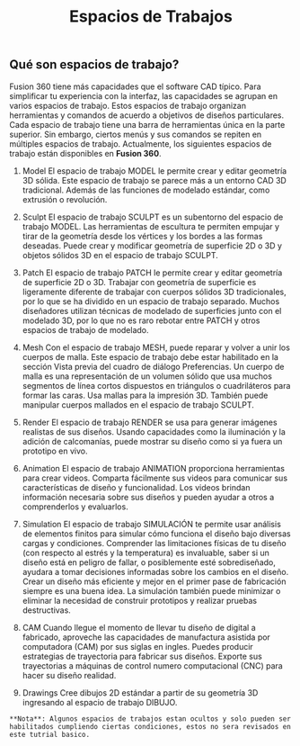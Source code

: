 ﻿---
layout: post
title: Espacios de Trabajos
---
## Qué son espacios de trabajo?
Fusion 360 tiene más capacidades que el software CAD típico. Para simplificar tu experiencia con la interfaz, las capacidades se agrupan en varios espacios de trabajo. Estos espacios de trabajo organizan herramientas y comandos de acuerdo a objetivos de diseños particulares. Cada espacio de trabajo tiene una barra de herramientas única en la parte superior. Sin embargo, ciertos menús y sus comandos se repiten en múltiples espacios de trabajo. Actualmente, los siguientes espacios de trabajo están disponibles en **Fusion 360**.  
  
  1. Model
  El espacio de trabajo MODEL le permite crear y editar geometría 3D sólida. Este espacio de trabajo se parece más a un entorno CAD 3D tradicional. Además de las funciones de modelado estándar, como extrusión o revolución.  
    
    
  2. Sculpt
  El espacio de trabajo SCULPT es un subentorno del espacio de trabajo MODEL. Las herramientas de escultura te permiten empujar y tirar de la geometría desde los vértices y los bordes a las formas deseadas. Puede crear y modificar geometría de superficie 2D o 3D y objetos sólidos 3D en el espacio de trabajo SCULPT.  
    
    
  3. Patch
  El espacio de trabajo PATCH le permite crear y editar geometría de superficie 2D o 3D. Trabajar con geometría de superficie es ligeramente diferente de trabajar con cuerpos sólidos 3D tradicionales, por lo que se ha dividido en un espacio de trabajo separado. Muchos diseñadores utilizan técnicas de modelado de superficies junto con el modelado 3D, por lo que no es raro rebotar entre PATCH y otros espacios de trabajo de modelado.  
    
    
  4. Mesh
  Con el espacio de trabajo MESH, puede reparar y volver a unir los cuerpos de malla. Este espacio de trabajo debe estar habilitado en la sección Vista previa del cuadro de diálogo Preferencias. Un cuerpo de malla es una representación de un volumen sólido que usa muchos segmentos de línea cortos dispuestos en triángulos o cuadriláteros para formar las caras. Usa mallas para la impresión 3D. También puede manipular cuerpos mallados en el espacio de trabajo SCULPT.  
    
    
  5. Render
  El espacio de trabajo RENDER se usa para generar imágenes realistas de sus diseños. Usando capacidades como la iluminación y la adición de calcomanías, puede mostrar su diseño como si ya fuera un prototipo en vivo.  
    
    
  6. Animation
  El espacio de trabajo ANIMATION proporciona herramientas para crear videos. Comparta fácilmente sus videos para comunicar sus características de diseño y funcionalidad. Los videos brindan información necesaria sobre sus diseños y pueden ayudar a otros a comprenderlos y evaluarlos.  
    
    
  7. Simulation
  El espacio de trabajo SIMULACIÓN te permite usar análisis de elementos finitos para simular cómo funciona el diseño bajo diversas cargas y condiciones. Comprender las limitaciones físicas de tu diseño (con respecto al estrés y la temperatura) es invaluable, saber si un diseño está en peligro de fallar, o posiblemente esté sobrediseñado, ayudara a tomar decisiones informadas sobre los cambios en el diseño. Crear un diseño más eficiente y mejor en el primer pase de fabricación siempre es una buena idea. La simulación también puede minimizar o eliminar la necesidad de construir prototipos y realizar pruebas destructivas.  
    
    
  8. CAM
  Cuando llegue el momento de llevar tu diseño de digital a fabricado, aproveche las capacidades de manufactura asistida por computadora (CAM) por sus siglas en ingles. Puedes producir estrategias de trayectoria para fabricar sus diseños. Exporte sus trayectorias a máquinas de control numero computacional (CNC) para hacer su diseño realidad.
  9. Drawings
  Cree dibujos 2D estándar a partir de su geometría 3D ingresando al espacio de trabajo DIBUJO.  
  
    
    **Nota**: Algunos espacios de trabajos estan ocultos y solo pueden ser habilitados cumpliendo ciertas condiciones, estos no sera revisados en este tutrial basico.  
    